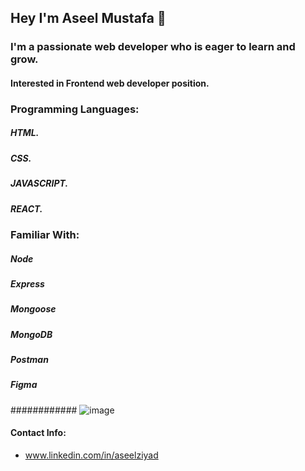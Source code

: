 
## Hey I'm Aseel Mustafa 👋

### I'm a passionate web developer who is eager to learn and grow.
#### Interested in Frontend web developer position.


### Programming Languages:
##### HTML.
##### CSS.
##### JAVASCRIPT.
##### REACT.

### Familiar With:
##### Node
##### Express
##### Mongoose
##### MongoDB
##### Postman
##### Figma


############ ![image](https://user-images.githubusercontent.com/83504218/216675699-c29c035b-803a-4740-8844-6500953c9205.png)


#### Contact Info:
- www.linkedin.com/in/aseelziyad
